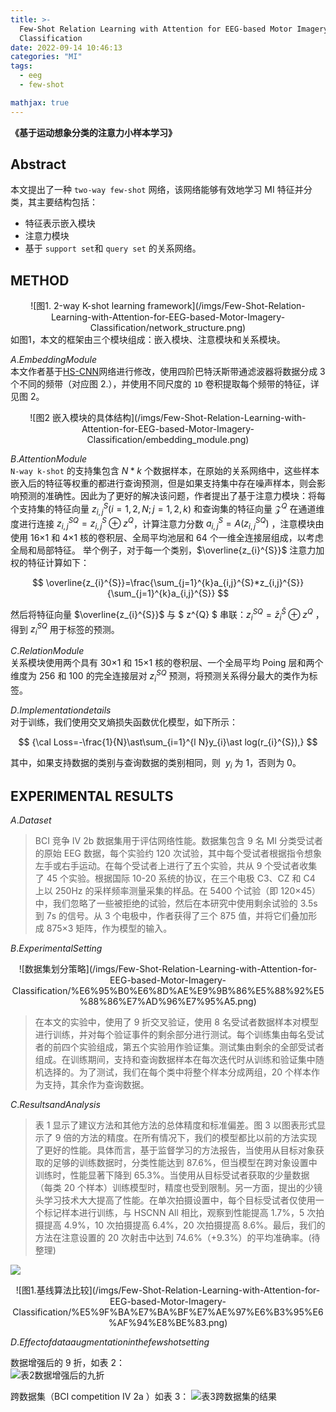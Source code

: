 ```yaml
---
title: >-
  Few-Shot Relation Learning with Attention for EEG-based Motor Imagery
  Classification
date: 2022-09-14 10:46:13
categories: "MI"
tags:
  - eeg
  - few-shot

mathjax: true
---
```


**《基于运动想象分类的注意力小样本学习》**

<!-- more -->

## **Abstract**

本文提出了一种 `two-way few-shot` 网络，该网络能够有效地学习 MI 特征并分类，其主要结构包括：

- 特征表示嵌入模块
- 注意力模块
- 基于 `support set`和 `query set` 的关系网络。

## **METHOD**

<center>![图1. 2-way K-shot learning framework](/imgs/Few-Shot-Relation-Learning-with-Attention-for-EEG-based-Motor-Imagery-Classification/network_structure.png)</center>
  如图1，本文的框架由三个模块组成：嵌入模块、注意模块和关系模块。

$A.Embedding Module$  
本文作者基于[HS-CNN](https://iopscience.iop.org/article/10.1088/1741-2552/ab405f/meta)网络进行修改，使用四阶巴特沃斯带通滤波器将数据分成 3 个不同的频带（对应图 2.），并使用不同尺度的 `1D` 卷积提取每个频带的特征，详见图 2。

<center>![图2 嵌入模块的具体结构](/imgs/Few-Shot-Relation-Learning-with-Attention-for-EEG-based-Motor-Imagery-Classification/embedding_module.png)</center>

$B.Attention Module$  
`N-way k-shot` 的支持集包含 $N*k$ 个数据样本，在原始的关系网络中，这些样本嵌入后的特征等权重的都进行查询预测，但是如果支持集中存在噪声样本，则会影响预测的准确性。因此为了更好的解决该问题，作者提出了基于注意力模块：将每个支持集的特征向量 $z_{i,j}^{S}(i=1,2,N;j=1,2,k)$ 和查询集的特征向量 ${\mathcal{Z}}^{Q}$ 在通道维度进行连接 $z_{i,j}^{S Q}=z_{i,j}^{S}\oplus z^{Q}$，计算注意力分数 $a_{i,j}^{S}=A(z_{i,j}^{S Q})$ ，注意模块由使用 16×1 和 4×1 核的卷积层、全局平均池层和 64 个一维全连接层组成，以考虑全局和局部特征。
举个例子，对于每一个类别，$\overline{z_{i}^{S}}$ 注意力加权的特征计算如下：

$$
\overline{z_{i}^{S}}=\frac{\sum_{j=1}^{k}a_{i,j}^{S}*z_{i,j}^{S}}{\sum_{j=1}^{k}a_{i,j}^{S}}
$$

然后将特征向量 $\overline{z_{i}^{S}}$ 与 $ z^{Q} $ 串联：$z_{i}^{S Q}=\bar{z}_{i}^{\bar{S}} \oplus z^{Q}$ ，得到 $z_{i}^{S Q}$ 用于标签的预测。

$C.Relation Module$  
 关系模块使用两个具有 30×1 和 15×1 核的卷积层、一个全局平均 Poing 层和两个维度为 256 和 100 的完全连接层对 $z_{i}^{S Q}$ 预测，将预测关系得分最大的类作为标签。

$D.Implementation details$  
对于训练，我们使用交叉熵损失函数优化模型，如下所示：

$$
  {\cal Loss=-\frac{1}{N}\ast\sum_{i=1}^{l N}y_{i}\ast log(r_{i}^{S}),}
$$

其中，如果支持数据的类别与查询数据的类别相同，则 $\ y_{i}$ 为 1，否则为 0。

## **EXPERIMENTAL RESULTS**

$A. Dataset$

> BCI 竞争 IV 2b 数据集用于评估网络性能。数据集包含 9 名 MI 分类受试者的原始 EEG 数据，每个实验约 120 次试验，其中每个受试者根据指令想象左手或右手运动。在每个受试者上进行了五个实验，共从 9 个受试者收集了 45 个实验。根据国际 10-20 系统的协议，在三个电极 C3、CZ 和 C4 上以 250Hz 的采样频率测量采集的样品。在 5400 个试验（即 120×45）中，我们忽略了一些被拒绝的试验，然后在本研究中使用剩余试验的 3.5s 到 7s 的信号。从 3 个电极中，作者获得了三个 875 值，并将它们叠加形成 875×3 矩阵，作为模型的输入。

$B. Experimental Setting$

<center>![数据集划分策略](/imgs/Few-Shot-Relation-Learning-with-Attention-for-EEG-based-Motor-Imagery-Classification/%E6%95%B0%E6%8D%AE%E9%9B%86%E5%88%92%E5%88%86%E7%AD%96%E7%95%A5.png)</center>

> 在本文的实验中，使用了 9 折交叉验证，使用 8 名受试者数据样本对模型进行训练，并对每个验证事件的剩余部分进行测试。每个训练集由每名受试者的前四个实验组成，第五个实验用作验证集。测试集由剩余的全部受试者组成。在训练期间，支持和查询数据样本在每次迭代时从训练和验证集中随机选择的。为了测试，我们在每个类中将整个样本分成两组，20 个样本作为支持，其余作为查询数据。

$C. Results and Analysis$

> 表 1 显示了建议方法和其他方法的总体精度和标准偏差。图 3 以图表形式显示了 9 倍的方法的精度。在所有情况下，我们的模型都比以前的方法实现了更好的性能。具体而言，基于监督学习的方法报告，当使用从目标对象获取的足够的训练数据时，分类性能达到 87.6%，但当模型在跨对象设置中训练时，性能显著下降到 65.3%。当使用从目标受试者获取的少量数据（每类 20 个样本）训练模型时，精度也受到限制。另一方面，提出的少镜头学习技术大大提高了性能。在单次拍摄设置中，每个目标受试者仅使用一个标记样本进行训练，与 HSCNN All 相比，观察到性能提高 1.7%，5 次拍摄提高 4.9%，10 次拍摄提高 6.4%，20 次拍摄提高 8.6%。最后，我们的方法在注意设置的 20 次射击中达到 74.6%（+9.3%）的平均准确率。(待整理)

![](/imgs/Few-Shot-Relation-Learning-with-Attention-for-EEG-based-Motor-Imagery-Classification/BCI2b9%E6%8A%98%E5%87%86%E7%A1%AE%E7%8E%87.png)

<center>![图1.基线算法比较](/imgs/Few-Shot-Relation-Learning-with-Attention-for-EEG-based-Motor-Imagery-Classification/%E5%9F%BA%E7%BA%BF%E7%AE%97%E6%B3%95%E6%AF%94%E8%BE%83.png)</center>

$D. Effect of data augmentation in the few shot setting$

数据增强后的 9 折，如表 2：  
![表2数据增强后的九折](/imgs/Few-Shot-Relation-Learning-with-Attention-for-EEG-based-Motor-Imagery-Classification/数据增强BCI2b9折准确率.png)

跨数据集（BCI competition IV 2a ）如表 3：
![表3跨数据集的结果](/imgs/Few-Shot-Relation-Learning-with-Attention-for-EEG-based-Motor-Imagery-Classification/跨数据集（BCI2a）准确率.png)
